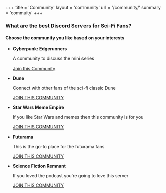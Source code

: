 +++
title = 'Community'
layout = 'community'
url = '/community/'
summary = 'commuity'
+++

<!-- ## join thefirst discord link
[Join the Server](https://discord.gg/DQrrG9uv)

[[profileMode.buttons]]
name = "Join the network"
url = "https://discord.gg/DQrrG9uv" -->

### What are the best Discord Servers for Sci-Fi Fans?
#### Choose the community you like based on your interests

- **Cyberpunk: Edgerunners**  

    A community to discuss the mini series

    [Join this Community](https://discord.gg/jwbJTtps)
    
      

- **Dune**  

    Connect with other fans of the sci-fi classic Dune  

    [JOIN THIS COMMUNITY](https://discord.gg/rsTKywNZ)
    
      
        
- **Star Wars Meme Empire**  

    If you like Star Wars and memes then this community is for you  

    [JOIN THIS COMMUNITY](https://discord.gg/BRJBZR4T)
    
      
      
- **Futurama**  

    This is the go-to place for the futurama fans  

    [JOIN THIS COMMUNITY](https://discord.gg/d7N8Bsjy)
    
      
      
- **Science Fiction Remnant**  

    If you loved the podcast you're going to love this server  

    [JOIN THIS COMMUNITY](https://discord.gg/NJxbcmNF)
    
      
      